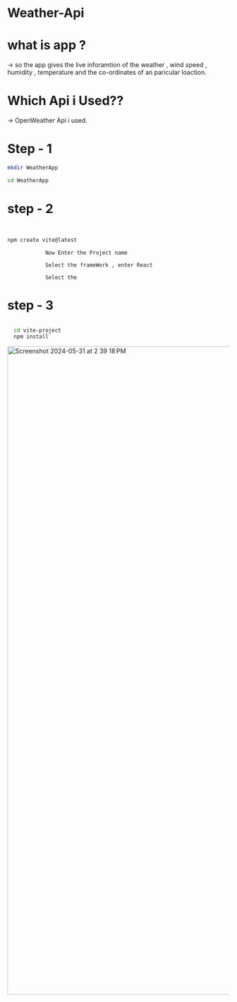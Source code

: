 # Weather-Api







# what is app ?


-> so the app gives the live inforamtion of the weather , wind speed , humidity , temperature and the co-ordinates of an paricular loaction.


# Which Api i Used??


-> OpenWeather Api i used.



# Step - 1 



```bash 
mkdir WeatherApp

cd WeatherApp
```



# step - 2


```bash


npm create vite@latest
```



                Now Enter the Project name

                Select the frameWork , enter React 

                Select the 


# step - 3 

```bash

  cd vite-project
  npm install

```


<img width="1470" alt="Screenshot 2024-05-31 at 2 39 18 PM" src="https://github.com/sarthidarji128/Weather-App/assets/142773841/94778b62-a01b-4b10-b94f-e459a2ba882b">
